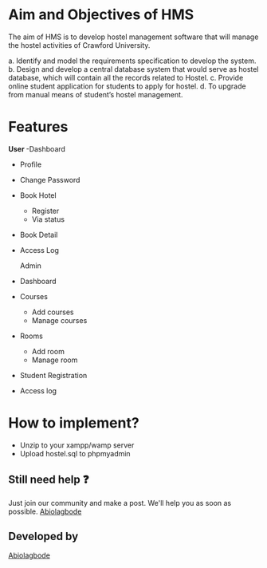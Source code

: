 
# Aim and Objectives of HMS

The aim of HMS is to develop hostel management software that will manage the hostel activities of Crawford University.

a. Identify and model the requirements specification to develop the system.
b. Design and develop a central database system that would serve as hostel database, which will contain all the records related to Hostel.
c. Provide online student application for students to apply for hostel.
d. To upgrade from manual means of student’s hostel management.

# Features

<b>User                                           </b>
-Dashboard                                     
- Profile                                     
- Change Password                              
- Book Hotel                                  
    - Register                            
    - Via status                           
- Book Detail                                
- Access Log                                
                                           
                                            
    Admin

- Dashboard
- Courses
    - Add courses
    - Manage courses
- Rooms
    - Add room
    - Manage room
- Student Registration
- Access log                                        
    
# How to implement?

- Unzip to your xampp/wamp server
- Upload hostel.sql to phpmyadmin 


## Still need help ❓

Just join our community and make a post. We'll help you as soon as possible. <a href="http://facebook.com/abiolagbode">Abiolagbode</a>

## Developed by

<a href="http://facebook.com/abiolagbode">Abiolagbode</a>

